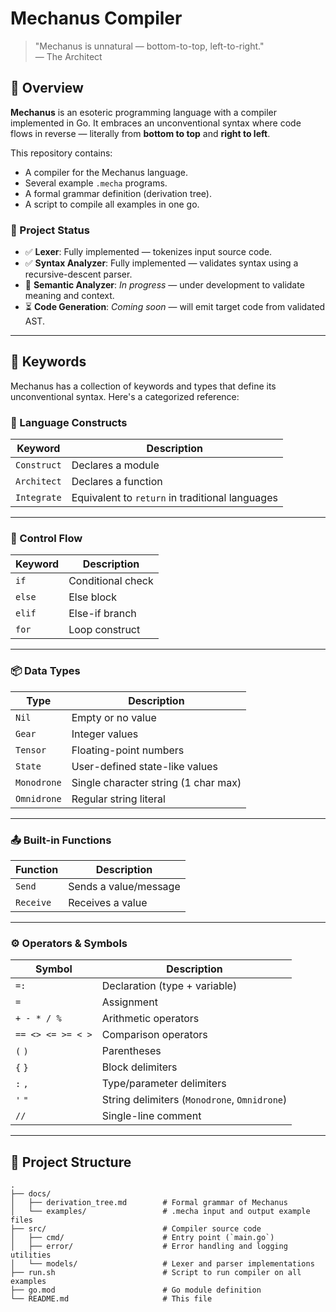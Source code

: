 # Mechanus Compiler

> "Mechanus is unnatural — bottom-to-top, left-to-right."  
> — The Architect

## 📜 Overview

**Mechanus** is an esoteric programming language with a compiler implemented in Go. It embraces an unconventional syntax
where code flows in reverse — literally from **bottom to top** and **right to left**.

This repository contains:

- A compiler for the Mechanus language.
- Several example `.mecha` programs.
- A formal grammar definition (derivation tree).
- A script to compile all examples in one go.

### 📌 Project Status

- ✅ **Lexer**: Fully implemented — tokenizes input source code.
- ✅ **Syntax Analyzer**: Fully implemented — validates syntax using a recursive-descent parser.
- 🔄 **Semantic Analyzer**: *In progress* — under development to validate meaning and context.
- ⏳ **Code Generation**: *Coming soon* — will emit target code from validated AST.

---

## 🧷 Keywords

Mechanus has a collection of keywords and types that define its unconventional syntax. Here's a categorized reference:

### 🔨 Language Constructs

| Keyword     | Description                                     |
|-------------|-------------------------------------------------|
| `Construct` | Declares a module                               |
| `Architect` | Declares a function                             |
| `Integrate` | Equivalent to `return` in traditional languages |

---

### 🔁 Control Flow

| Keyword | Description       |
|---------|-------------------|
| `if`    | Conditional check |
| `else`  | Else block        |
| `elif`  | Else-if branch    |
| `for`   | Loop construct    |

---

### 📦 Data Types

| Type        | Description                          |
|-------------|--------------------------------------|
| `Nil`       | Empty or no value                    |
| `Gear`      | Integer values                       |
| `Tensor`    | Floating-point numbers               |
| `State`     | User-defined state-like values       |
| `Monodrone` | Single character string (1 char max) |
| `Omnidrone` | Regular string literal               |

---

### 📤 Built-in Functions

| Function  | Description           |
|-----------|-----------------------|
| `Send`    | Sends a value/message |
| `Receive` | Receives a value      |

---

### ⚙️ Operators & Symbols

| Symbol            | Description                                  |
|-------------------|----------------------------------------------|
| `=:`              | Declaration (type + variable)                |
| `=`               | Assignment                                   |
| `+ - * / %`       | Arithmetic operators                         |
| `== <> <= >= < >` | Comparison operators                         |
| `(` `)`           | Parentheses                                  |
| `{` `}`           | Block delimiters                             |
| `:` `,`           | Type/parameter delimiters                    |
| `'` `"`           | String delimiters (`Monodrone`, `Omnidrone`) |
| `//`              | Single-line comment                          |

---

## 📂 Project Structure

```
.
├── docs/
│   ├── derivation_tree.md        # Formal grammar of Mechanus
│   └── examples/                 # .mecha input and output example files
├── src/                          # Compiler source code
│   ├── cmd/                      # Entry point (`main.go`)
│   ├── error/                    # Error handling and logging utilities
│   └── models/                   # Lexer and parser implementations
├── run.sh                        # Script to run compiler on all examples
├── go.mod                        # Go module definition
└── README.md                     # This file
``` 
